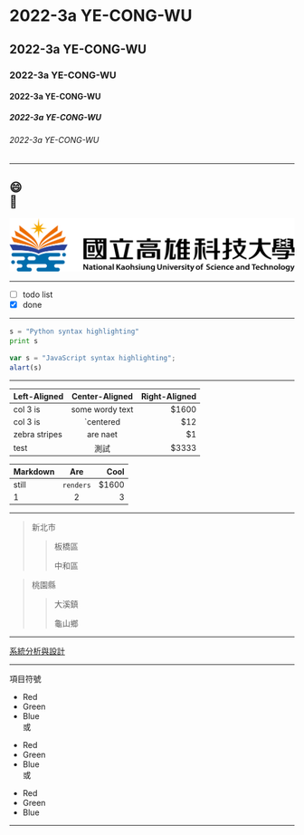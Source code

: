 # 2022-3a YE-CONG-WU
## 2022-3a YE-CONG-WU
### 2022-3a YE-CONG-WU
#### 2022-3a YE-CONG-WU
##### 2022-3a YE-CONG-WU
###### 2022-3a YE-CONG-WU
***
:smile:   
:1st_place_medal:
---
![NKUST](7.png)
___
- [ ] todo list
- [x] done

***
```python
s = "Python syntax highlighting"
print s
```
```javascript
var s = "JavaScript syntax highlighting";
alart(s)
```
***

| Left-Aligned | Center-Aligned | Right-Aligned |
| :----------- | :-------------:| -----:|
| col 3 is     | some wordy text| $1600 |
| col 3 is     | `centered       |   $12 |
| zebra stripes| are naet       |    $1 |
| test| 測試         |    $3333 |

| **Markdown** | **Are** |**Cool**|
| :----------- | :-------------:| -----:|
| still     | `renders` | $1600 |
| 1     | 2       |   3 |
***
>新北市
>>板橋區
>>
>>中和區

>桃園縣
>>大溪鎮
>>
>>龜山鄉
***
[系統分析與設計](https://docs.google.com/document/d/1FYCc3NVY7s0kLOhmK065RSIAA6jiZxkNjgtti3HtSYQ/edit)
***
項目符號
* Red
* Green
* Blue   
或
+ Red
+ Green
+ Blue   
或
- Red
- Green
- Blue   
***
